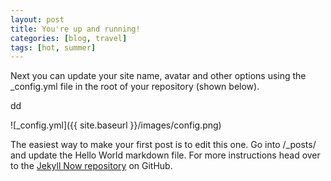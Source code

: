 ```yaml
---
layout: post
title: You're up and running!
categories: [blog, travel]
tags: [hot, summer]
---
```


Next you can update your site name, avatar and other options using the _config.yml file in the root of your repository (shown below).

dd

![_config.yml]({{ site.baseurl }}/images/config.png)

The easiest way to make your first post is to edit this one. Go into /_posts/ and update the Hello World markdown file. For more instructions head over to the [Jekyll Now repository](https://github.com/barryclark/jekyll-now) on GitHub.
